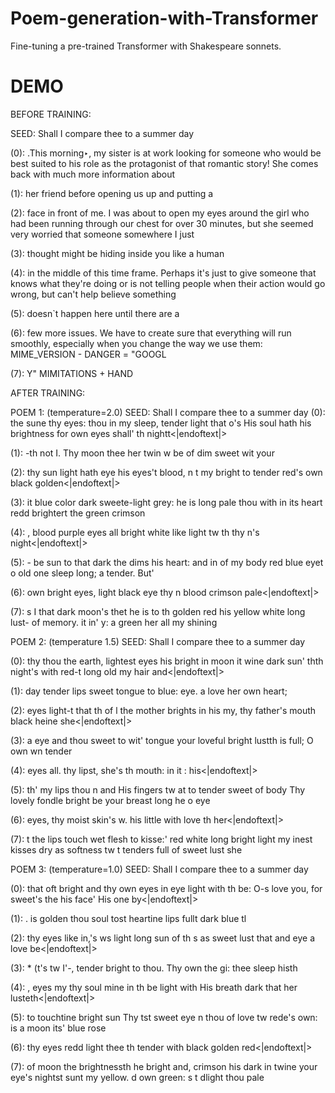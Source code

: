 # Poem-generation-with-Transformer
Fine-tuning a pre-trained Transformer with Shakespeare sonnets.

# DEMO
BEFORE TRAINING:

SEED: Shall I compare thee to a summer day

(0):        .This morning‣, my sister is at work looking for someone who would be best suited to his role as the protagonist of that romantic story! She comes back with much more information about

(1):     her friend before opening us up and putting a

(2):     face in front of me.
I was about to open my eyes around the girl who had been running through our chest for over 30 minutes, but she seemed very worried that someone somewhere I just

(3):     thought might be hiding inside you like a human

(4):     in the middle of this time frame. Perhaps it's just to give someone that knows what they're doing or is not telling people when their action would go wrong, but can't help believe something

(5):     doesn`t happen here until there are a

(6):     few more issues. We have to create sure that everything will run smoothly, especially when you change the way we use them:
MIME_VERSION - DANGER = "GOOGL

(7):    Y" MIMITATIONS + HAND

AFTER TRAINING:

POEM 1: (temperature=2.0)
SEED: Shall I compare thee to a summer day
(0):         the sune thy eyes: thou in my sleep, tender light that o's His soul hath his brightness for own eyes shall' th nightt<|endoftext|>

(1):    -th not I. Thy moon thee her twin w be of dim sweet wit your

(2):     thy sun light hath eye his eyes't blood, n t my bright to tender
 red's own black golden<|endoftext|>

(3):     it blue color dark sweete-light grey: he is long pale thou with in its heart redd brightert the green crimson

(4):    , blood purple eyes all bright white like light tw th thy n's night<|endoftext|>

(5):    - be sun to that dark the dims his heart: and in of my body red blue eyet o old one sleep long; a tender. But'

(6):     own bright eyes, light black eye thy n blood crimson pale<|endoftext|>

(7):    s I that dark moon's thet he is to th golden red his yellow white long lust- of memory. it in' y: a green her all my shining

POEM 2: (temperature 1.5)
SEED: Shall I compare thee to a summer day

(0):         thy thou the earth, lightest eyes his bright in moon it wine dark sun'
 thth night's with red-t long old my hair and<|endoftext|>

(1):     day tender lips sweet tongue to blue: eye. a love her own heart;

(2):     eyes light-t that th of l the mother brights in his my, thy father's mouth black heine she<|endoftext|>

(3):    a eye and thou sweet to wit' tongue your loveful bright lustth is full; O own wn tender

(4):     eyes all. thy lipst, she's th mouth: in it
 : his<|endoftext|>

(5):    th' my lips thou n and His fingers tw at to tender sweet of body Thy lovely fondle bright be your breast long he o eye

(6):     eyes, thy moist skin's w. his little with love th her<|endoftext|>

(7):    t the lips touch wet flesh to kisse:' red white long bright light my inest kisses dry as softness tw t tenders full of sweet lust she

POEM 3: (temperature=1.0)
SEED: Shall I compare thee to a summer day

(0):         that oft bright and thy own eyes in eye light with th be: O-s love you, for sweet's the his face' His one by<|endoftext|>

(1): 
. is golden thou soul tost heartine lips fullt dark blue tl

(2):     thy eyes like in,'s ws light long sun of th s as sweet lust that and eye a love be<|endoftext|>

(3):    * (t's tw I'-, tender bright to thou. Thy own the gi: thee sleep histh

(4):    , eyes my thy soul mine in th be light with His breath dark that her lusteth<|endoftext|>

(5):     to touchtine bright sun Thy tst sweet eye
 n thou of love tw rede's own: is a moon its' blue rose

(6):     thy eyes redd light thee th tender with black golden red<|endoftext|>

(7):     of moon the brightnessth he bright and, crimson his dark in twine your eye's nightst sunt my yellow. d own green: s t
dlight thou pale
